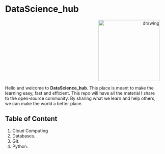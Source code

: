 # **DataScience_hub**

<p align='right'>
<img src='https://github.com/SyedArsalanAmin/Minimal-Flask-Application-using-MVC-design-pattern/blob/master/static/icons/machine-learning.png?raw=true' alt='drawing' width='200' height='200'/>
</p>

Hello and welcome to **DataScience_hub**. This place is meant to make the learning easy, fast and efficient. This repo will have all the material I share to the open-source community.
By sharing what we learn and help others, we can make the world a better place.

## **Table of Content**

1. Cloud Computing
2. Databases.
3. Git.
4. Python.
